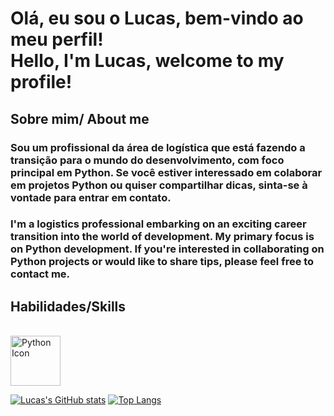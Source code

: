 # Olá, eu sou o Lucas, bem-vindo ao meu perfil!<br> Hello, I'm Lucas, welcome to my profile!



## Sobre mim/ About me

### Sou um profissional da área de logística que está fazendo a transição para o mundo do desenvolvimento, com foco principal em Python. Se você estiver interessado em colaborar em projetos Python ou quiser compartilhar dicas, sinta-se à vontade para entrar em contato.

### I'm a logistics professional embarking on an exciting career transition into the world of development. My primary focus is on Python development. If you're interested in collaborating on Python projects or would like to share tips, please feel free to contact me.

## Habilidades/Skills
<div style="display: inline_block"><br> 
            <img    src="https://cdn.jsdelivr.net/gh/devicons/devicon/icons/python/python-original-wordmark.svg" alt="Python Icon" height="80"/>

[![Lucas's GitHub stats](https://github-readme-stats.vercel.app/api?username=Sinuelo&show_icons=true&theme=codeSTACKr&icon_color=ed6905)](https://github-readme-stats.vercel.app/api?username=Sinuelo&show_icons=true&theme=codeSTACKr&icon_color=ed6905)
[![Top Langs](https://github-readme-stats.vercel.app/api/top-langs/?username=Sinuelo&theme=codeSTACKr&layout=compact&hide=procfile)](https://github-readme-stats.vercel.app/api/top-langs/?username=Sinuelo&theme=codeSTACKr&layout=compact&hide=procfile)





            





            
       
          
